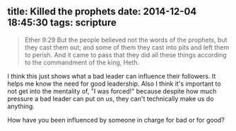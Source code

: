title: Killed the prophets
date: 2014-12-04 18:45:30
tags: scripture
---
> Ether 9:29 But the people believed not the words of the prophets, but they cast them out; and some of them they cast into pits and left them to perish. And it came to pass that they did all these things according to the commandment of the king, Heth.
 
I think this just shows what a bad leader can influence their followers. It helps me know the need for good leadership. Also I think it's important to not get into the mentality of, "I was forced!" because despite how much pressure a bad leader can put on us, they can't technically make us do anything.
  
How have you been influenced by someone in charge for bad or for good?
